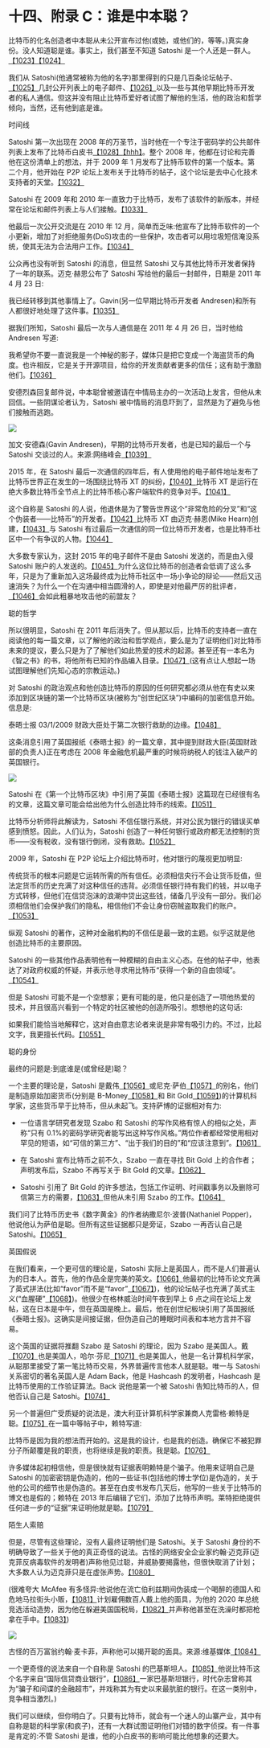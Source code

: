  

# 十四、附录 C：谁是中本聪？

比特币的化名创造者中本聪从未公开宣布过他(或她，或他们的，等等。)真实身份。没人知道聪是谁。事实上，我们甚至不知道 Satoshi 是一个人还是一群人。[【1023】](part0040.xhtml#a5E0)[【1024】](part0040.xhtml#a5E1)

我们从 Satoshi(他通常被称为他的名字)那里得到的只是几百条论坛帖子、[【1025】](part0040.xhtml#a72M)几封公开列表上的电子邮件、[【1026】](part0040.xhtml#a72N)以及一些与其他早期比特币开发者的私人通信。但这并没有阻止比特币爱好者试图了解他的生活，他的政治和哲学倾向，当然，还有他到底是谁。

时间线

Satoshi 第一次出现在 2008 年的万圣节，当时他在一个专注于密码学的公共邮件列表上发布了比特币白皮书[【1028】](part0040.xhtml#a53H)[【hhh】](part0040.xhtml#a53J)。整个 2008 年，他都在讨论和完善他在这份清单上的想法，并于 2009 年 1 月发布了比特币软件的第一个版本。第二个月，他开始在 P2P 论坛上发布关于比特币的帖子，这个论坛是去中心化技术支持者的天堂。[【1032】](part0040.xhtml#a53P)

Satoshi 在 2009 年和 2010 年一直致力于比特币，发布了该软件的新版本，并经常在论坛和邮件列表上与人们接触。[【1033】](part0040.xhtml#a6NX)

他最后一次公开交流是在 2010 年 12 月，简单而乏味:他宣布了比特币软件的一个小更新，增加了对拒绝服务(DoS)攻击的一些保护，攻击者可以用垃圾短信淹没系统，使其无法为合法用户工作。[【1034】](part0040.xhtml#a7A4)

公众再也没有听到 Satoshi 的消息，但显然 Satoshi 又与其他比特币开发者保持了一年的联系。迈克·赫恩公布了 Satoshi 写给他的最后一封邮件，日期是 2011 年 4 月 23 日:

我已经转移到其他事情上了。Gavin(另一位早期比特币开发者 Andresen)和所有人都很好地处理了这件事。[【1035】](part0040.xhtml#a5AK)

据我们所知，Satoshi 最后一次与人通信是在 2011 年 4 月 26 日，当时他给 Andresen 写道:

我希望你不要一直说我是一个神秘的影子，媒体只是把它变成一个海盗货币的角度。也许相反，它是关于开源项目，给你的开发贡献者更多的信任；这有助于激励他们。[【1036】](part0040.xhtml#a597)

安德烈森回复邮件说，中本聪曾被邀请在中情局主办的一次活动上发言，但他从未回信。一些阴谋论者认为，Satoshi 被中情局的消息吓到了，显然是为了避免与他们接触而逃跑。

![](img/image_rsrc7HY.jpg)

加文·安德森(Gavin Andresen)，早期的比特币开发者，也是已知的最后一个与 Satoshi 交谈过的人。来源:网络峰会[【1039】](part0040.xhtml#a6HT)

2015 年，在 Satoshi 最后一次通信的四年后，有人使用他的电子邮件地址发布了比特币世界正在发生的一场围绕比特币 XT 的纠纷，[【1040】](part0040.xhtml#a6Y4)比特币 XT 是运行在绝大多数比特币全节点上的比特币核心客户端软件的竞争对手。[【1041】](part0040.xhtml#a6Y5)

这个自称是 Satoshi 的人说，他退休是为了警告世界这个“非常危险的分叉”和“这个伪装者——比特币”的开发者。[【1042】](part0040.xhtml#a68E)比特币 XT 由迈克·赫恩(Mike Hearn)创建，[【1043】](part0040.xhtml#a68F)与 Satoshi 有过最后一次通信的同一位比特币开发者，也是比特币社区中一个有争议的人物。[【1044】](part0040.xhtml#a68G)

大多数专家认为，这封 2015 年的电子邮件不是由 Satoshi 发送的，而是由入侵 Satoshi 账户的人发送的。[【1045】](part0040.xhtml#a544)为什么这位比特币的创造者会低调了这么多年，只是为了重新加入这场最终成为比特币社区中一场小争论的辩论——然后又迅速消失？为什么一个在沟通中相当圆滑的人，即使是对他最严厉的批评者，[【1046】](part0040.xhtml#a545)会如此粗暴地攻击他的前盟友？

聪的哲学

所以很明显，Satoshi 在 2011 年后消失了。但从那以后，比特币的支持者一直在阅读他的每一篇文章，以了解他的政治和哲学观点，要么是为了证明他们对比特币未来的提议，要么只是为了了解他们如此热爱的技术的起源。甚至还有一本名为《智之书》的书，将他所有已知的作品编入目录。[【1047】](part0040.xhtml#a5HZ)(这有点让人想起一场试图理解他们先知心态的宗教运动。)

对 Satoshi 的政治观点和他创造比特币的原因的任何研究都必须从他在有史以来添加到区块链的第一个比特币区块(被称为“创世纪区块”)中编码的加密信息开始。信息是:

泰晤士报 03/1/2009 财政大臣处于第二次银行救助的边缘。[【1048】](part0040.xhtml#a575)

这条消息引用了英国报纸《泰晤士报》的一篇文章，其中提到财政大臣(英国财政部的负责人)正在考虑在 2008 年金融危机最严重的时候将纳税人的钱注入破产的英国银行。

![](img/image_rsrc7HZ.jpg)

Satoshi 在《第一个比特币区块》中引用了英国《泰晤士报》这篇现在已经很有名的文章，这篇文章可能会给出他为什么创造比特币的线索。[【1051】](part0040.xhtml#a41X)

比特币分析师将此解读为，Satoshi 不信任银行系统，并对公民为银行的错误买单感到愤怒。因此，人们认为，Satoshi 创造了一种任何银行或政府都无法控制的货币——没有税收，没有银行倒闭，没有救助。[【1052】](part0040.xhtml#a5YY)

2009 年，Satoshi 在 P2P 论坛上介绍比特币时，他对银行的蔑视更加明显:

传统货币的根本问题是它运转所需的所有信任。必须相信央行不会让货币贬值，但法定货币的历史充满了对这种信任的违背。必须信任银行持有我们的钱，并以电子方式转移，但他们在信贷泡沫的浪潮中贷出这些钱，储备几乎没有一部分。我们必须相信他们会保护我们的隐私，相信他们不会让身份窃贼盗取我们的账户。[【1053】](part0040.xhtml#a4Y6)

纵观 Satoshi 的著作，这种对金融机构的不信任是最一致的主题。似乎这就是他创造比特币的主要原因。

Satoshi 的一些其他作品表明他有一种模糊的自由主义心态。在他的帖子中，他表达了对政府权威的怀疑，并表示他寻求用比特币“获得一个新的自由领域”。[【1054】](part0040.xhtml#a5S9)

但是 Satoshi 可能不是一个空想家；更有可能的是，他只是创造了一项他热爱的技术，并且很高兴看到一个特定的社区被他的创造所吸引。想想他的这句话:

如果我们能恰当地解释它，这对自由意志论者来说是非常有吸引力的。不过，比起文字，我更擅长代码。[【1055】](part0040.xhtml#a48Y)

聪的身份

最终的问题是:到底谁是(或曾经是)聪？

一个主要的理论是，Satoshi 是戴伟[【1056】](part0040.xhtml#a6TJ)或尼克·萨伯[【1057】](part0040.xhtml#a6TK)的别名，他们是制造原始加密货币(分别是 B-Money[【1058】](part0040.xhtml#a6TM)和 Bit Gold[【1059】](part0040.xhtml#a6TN))的计算机科学家，这些货币早于比特币，但从未起飞。支持萨博的证据相对有力:

*   一位语言学研究者发现 Szabo 和 Satoshi 的写作风格有惊人的相似之处，声称“只有 0.1%的密码学研究者能写出这种写作风格。”两位作者都经常使用相对罕见的短语，如“可信的第三方”、“出于我们的目的”和“应该注意到”。[【1061】](part0040.xhtml#a4UA)

*   在 Satoshi 宣布比特币之前不久，Szabo 一直在寻找 Bit Gold 上的合作者；声明发布后，Szabo 不再写关于 Bit Gold 的文章。[【1062】](part0040.xhtml#a69B)

*   Satoshi 引用了 Bit Gold 的许多想法，包括工作证明、时间戳事务以及删除可信第三方的需要，[【1063】](part0040.xhtml#a5VS)但他从未引用 Szabo 的工作。[【1064】](part0040.xhtml#a5VT)

我们问了比特币历史书《数字黄金》的作者纳撒尼尔·波普(Nathaniel Popper)，他说他认为萨伯是聪。但所有这些证据都只是旁证，Szabo 一再否认自己是 Satoshi。[【1065】](part0040.xhtml#a58F)

英国假说

在我们看来，一个更可信的理论是，Satoshi 实际上是英国人，而不是人们普遍认为的日本人。首先，他的作品全是完美的英文。[【1066】](part0040.xhtml#a4N9)他最初的比特币论文充满了英式拼法(比如“favor”而不是“favor”[【1067】](part0040.xhtml#a4NA))，他的论坛帖子也充满了英式主义(“血腥硬”[【1068】](part0040.xhtml#a4NB))。他很少在格林威治时间午夜到早上 6 点之间在论坛上发帖，这在日本是中午，但在英国是晚上。最后，他在创世纪板块引用了英国报纸《泰晤士报》。这确实是间接证据，但伪造自己的睡眠时间表和本地方言并不容易。

这个英国的证据将推翻 Szabo 是 Satoshi 的理论，因为 Szabo 是美国人。戴[【1070】](part0040.xhtml#a59E)也是美国人，哈尔·芬尼[【1071】](part0040.xhtml#a59F)也是美国人，他是一名计算机科学家，从聪那里接受了第一笔比特币交易，外界普遍传言他本人就是聪。唯一与 Satoshi 关系密切的著名英国人是 Adam Back，他是 Hashcash 的发明者，Hashcash 是比特币使用的工作验证算法。Back 说他是第一个被 Satoshi 告知比特币的人，但他否认自己是 Satoshi。[【1074】](part0040.xhtml#a59J)

另一个普遍但广受质疑的说法是，澳大利亚计算机科学家兼商人克雷格·赖特是聪。[【1075】](part0040.xhtml#a4M6)在一篇中等帖子中，赖特写道:

比特币是因为我的想法而开始的。这是我的设计，也是我的创造。确保它不被犯罪分子所颠覆是我的职责，也将继续是我的职责。我是聪。[【1076】](part0040.xhtml#a4ZU)

许多媒体起初相信他，但是很快就有证据表明赖特是个骗子。他用来证明自己是 Satoshi 的加密密钥是伪造的，他的一些证书(包括他的博士学位)是伪造的，关于他的公司的细节也是伪造的。甚至在白皮书发布几天后，他写的一些关于比特币的博文也是假的；赖特在 2013 年后编辑了它们，添加了比特币声明。莱特拒绝提供任何进一步的“证据”来证明他就是聪。[【1079】](part0040.xhtml#a46X)

陌生人索赔

但是，尽管有这些理论，没有人最终证明他们是 Satoshi。关于 Satoshi 身份的不明确导致了一些关于他的真正奇怪的说法。古怪的网络安全企业家约翰·迈克菲(迈克菲反病毒软件的发明者)声称他见过聪，并威胁要揭露他，但很快取消了计划；大多数人认为迈克菲只是在虚张声势。[【1080】](part0040.xhtml#a4PG)

(很难夸大 McAfee 有多怪异:他说他在流亡伯利兹期间伪装成一个喝醉的德国人和危地马拉街头小贩，[【1081】](part0040.xhtml#a674)计划雇佣数百人戴上他的面具，为他的 2020 年总统竞选活动造势，因为他在躲避美国国税局，[【1082】](part0040.xhtml#a675)并声称他甚至在洗澡时都把枪拿在手中。[【1083】](part0040.xhtml#a676))

![](img/image_rsrc7J0.jpg)

古怪的百万富翁约翰·麦卡菲，声称他可以揭开聪的面具。来源:维基媒体[【1084】](part0040.xhtml#a5GP)

一个更奇怪的说法来自一个自称是 Satoshi 的巴基斯坦人。[【1085】](part0040.xhtml#a4AG)他说比特币这个名字来自“国际信贷商业银行”，[【1086】](part0040.xhtml#a4AH)一家巴基斯坦银行，时代杂志曾称其为“骗子和间谍的金融超市”，并戏称其为有史以来最肮脏的银行。在这一类别中，竞争相当激烈。)

我们可以继续，但你明白了。只要有比特币，就会有一个迷人的山寨产业，其中有自称是聪的科学家(和疯子)，还有一大群试图证明他们对错的数字侦探。有一件事是肯定的:不管 Satoshi 是谁，他的小白皮书的影响可能比他想象的还要大。